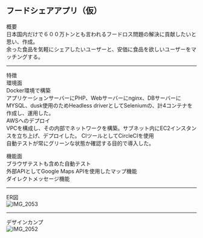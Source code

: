 フードシェアアプリ（仮）
----

概要  
日本国内だけで６００万トンとも言われるフードロス問題の解決に貢献したいと思い、作成。  
余った食品を気軽にシェアしたいユーザーと、安価に食品を欲しいユーザーをマッチングする。  

----

特徴  
環境面  
Docker環境で構築  
 アプリケーションサーバーにPHP、Webサーバーにnginx、DBサーバーにMYSQL、dusk使用のためHeadless driverとしてSeleniumの、計4コンテナを作成し、運用した。  
AWSへのデプロイ  
 VPCを構成し、その内部でネットワークを構築。サブネット内にEC2インスタンスを立ち上げ、デプロイした。
CIツールとしてCircleCIを使用  
 自動テストが常にグリーンな状態か確認する目的で導入した。

機能面  
ブラウザテストも含めた自動テスト  
外部APIとしてGoogle Maps APIを使用したマップ機能  
ダイレクトメッセージ機能  

----

ER図  
![IMG_2053](https://user-images.githubusercontent.com/59130395/82132871-8de19200-981f-11ea-8f5a-ecf0cc7f83a5.JPG)  

----

デザインカンプ  
![IMG_2052](https://user-images.githubusercontent.com/59130395/82132870-85895700-981f-11ea-9cb1-f9b2f750f185.JPG)  
